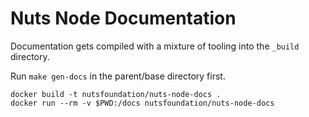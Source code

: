 # Nuts Node Documentation

Documentation gets compiled with a mixture of tooling into the `_build` directory.

Run `make gen-docs` in the parent/base directory first.

```shell
docker build -t nutsfoundation/nuts-node-docs .
docker run --rm -v $PWD:/docs nutsfoundation/nuts-node-docs
```
